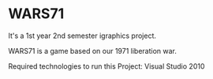 # WARS71 
It's a 1st year 2nd semester igraphics project.

WARS71 is a game based on our 1971 liberation war.

Required technologies to run this Project:
Visual Studio 2010


